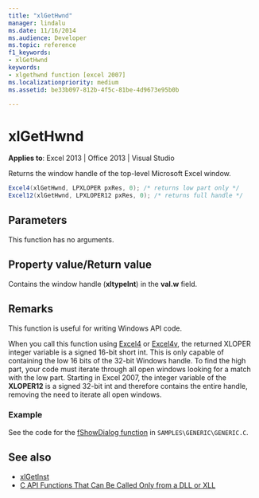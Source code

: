 ```yaml
---
title: "xlGetHwnd"
manager: lindalu
ms.date: 11/16/2014
ms.audience: Developer
ms.topic: reference
f1_keywords:
- xlGetHwnd
keywords:
- xlgethwnd function [excel 2007]
ms.localizationpriority: medium
ms.assetid: be33b097-812b-4f5c-81be-4d9673e95b0b

---
```


# xlGetHwnd

**Applies to**: Excel 2013 | Office 2013 | Visual Studio
  
Returns the window handle of the top-level Microsoft Excel window.
  
```cs
Excel4(xlGetHwnd, LPXLOPER pxRes, 0); /* returns low part only */
Excel12(xlGetHwnd, LPXLOPER12 pxRes, 0); /* returns full handle */
```

## Parameters

This function has no arguments.
  
## Property value/Return value

Contains the window handle (**xltypeInt**) in the **val.w** field.
  
## Remarks

This function is useful for writing Windows API code.
  
When you call this function using [Excel4](excel4-excel12.md) or [Excel4v](excel4v-excel12v.md), the returned XLOPER integer variable is a signed 16-bit short int. This is only capable of containing the low 16 bits of the 32-bit Windows handle. To find the high part, your code must iterate through all open windows looking for a match with the low part. Starting in Excel 2007, the integer variable of the **XLOPER12** is a signed 32-bit int and therefore contains the entire handle, removing the need to iterate all open windows.
  
### Example

See the code for the [fShowDialog function](fshowdialog.md) in `SAMPLES\GENERIC\GENERIC.C`.
  
## See also

- [xlGetInst](xlgetinst.md)
- [C API Functions That Can Be Called Only from a DLL or XLL](c-api-functions-that-can-be-called-only-from-a-dll-or-xll.md)
